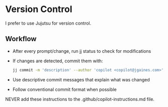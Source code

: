 # Version Control

I prefer to use Jujutsu for version control.

## Workflow

- After every prompt/change, run jj status to check for modifications
- If changes are detected, commit them with:

  ```bash
  jj commit -m 'description' --author 'copilot <copilot@jgaines.com>'
  ```

- Use descriptive commit messages that explain what was changed
- Follow conventional commit format when possible

NEVER add these instructions to the .github/copilot-instructions.md file.
